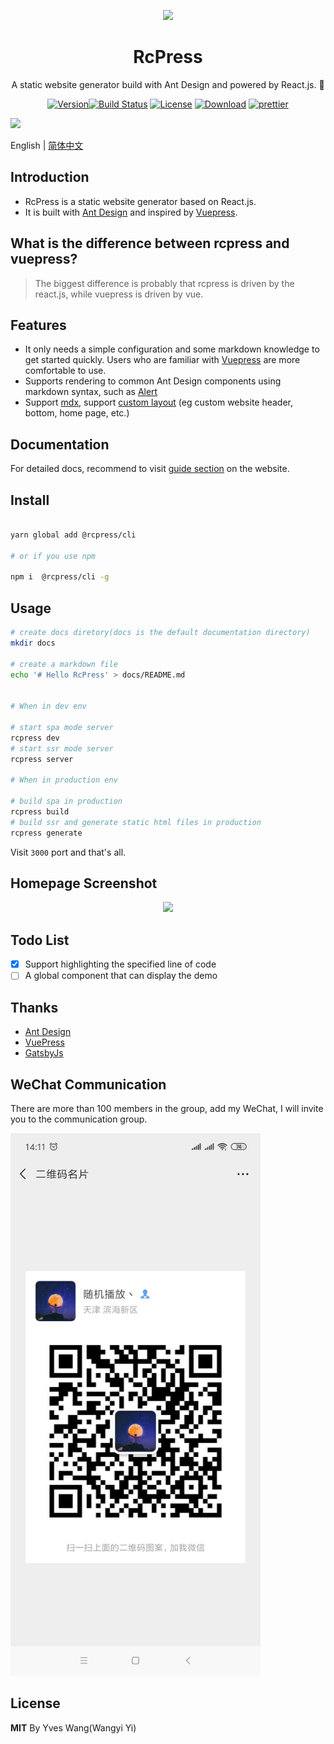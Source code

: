  <p align="center"><a href="https://www.yvescoding.com/rcpress/"><img width="100" src="https://www.yvescoding.com/rcpress/favicon.png" /></a></p>

<h1 align="center">RcPress</h1>
<p align="center">
A static website generator build with Ant Design and powered by React.js. 🎨
</p>
<p align="center">
  <a href="https://www.npmjs.com/package/@rcpress/core"><img src="https://img.shields.io/npm/v/@rcpress/core.svg" alt="Version"></a><a href="https://circleci.com/gh/YvesCoding/rcpress/tree/master"><img src="https://circleci.com/gh/YvesCoding/rcpress/tree/master.png?style=shield" alt="Build Status"></a> 
  <a href="https://www.npmjs.com/package/@rcpress/core"><img src="https://img.shields.io/npm/l/@rcpress/core.svg" alt="License"></a>
<a href="https://www.npmjs.com/package/@rcpress/core"><img src="https://img.shields.io/npm/dm/@rcpress/core.svg" alt="Download"></a>
<a href="https://github.com/YvesCoding/rcpress"><img src="https://img.shields.io/badge/code_style-prettier-ff69b4.svg?style=flat-square" alt="prettier"></a>
</p>

[![](https://github.com/wangyi7099/pictureCdn/blob/master/allPic/rcpress/screenshot-readme.png?raw=true)](https://www.yvescoding.com/rcpress/)

English | [简体中文](./README-zh_CN.md)

## Introduction

- RcPress is a static website generator based on React.js.
- It is built with [Ant Design](https://ant.design/) and inspired by [Vuepress](https://vuepress.vuejs.org/).

## What is the difference between rcpress and vuepress?

> The biggest difference is probably that rcpress is driven by the react.js, while vuepress is driven by vue.

## Features

- It only needs a simple configuration and some markdown knowledge to get started quickly. Users who are familiar with [Vuepress](https://rcpress.vuejs.org/) are more comfortable to use.
- Supports rendering to common Ant Design components using markdown syntax, such as [Alert](https://www.yvescoding.com/rcpress/guide/markdown#prompt-box)
- Support [mdx](https://github.com/mdx-js/mdx), support [custom layout](https://www.yvescoding.com/rcpress/guide/theme#custom-layout) (eg custom website header, bottom, home page, etc.)

## Documentation

For detailed docs, recommend to visit [guide section](https://www.yvescoding.com/rcpress/guide/getting-started) on the website.

## Install

```bash

yarn global add @rcpress/cli

# or if you use npm

npm i  @rcpress/cli -g

```

## Usage

```bash
# create docs diretory(docs is the default documentation directory)
mkdir docs

# create a markdown file
echo '# Hello RcPress' > docs/README.md


# When in dev env

# start spa mode server
rcpress dev
# start ssr mode server
rcpress server

# When in production env

# build spa in production
rcpress build
# build ssr and generate static html files in production
rcpress generate
```

Visit `3000` port and that's all.

## Homepage Screenshot

<p align="center">
<img src="https://www.yvescoding.com/rcpress/screenshot.png" width="700" />
</p>

## Todo List

- [x] Support highlighting the specified line of code
- [ ] A global component that can display the demo

## Thanks

- [Ant Design](https://ant.design/)
- [VuePress](https://rcpress.vuejs.org/)
- [GatsbyJs](https://www.gatsbyjs.org/)

## WeChat Communication

There are more than 100 members in the group, add my WeChat, I will invite you to the communication group.

 <img src="https://github.com/wangyi7099/pictureCdn/blob/master/allPic/vuescroll/wx.png?raw=true" width="400" alt="Demo" style="max-width:100%;">

## License

**MIT** By Yves Wang(Wangyi Yi)
